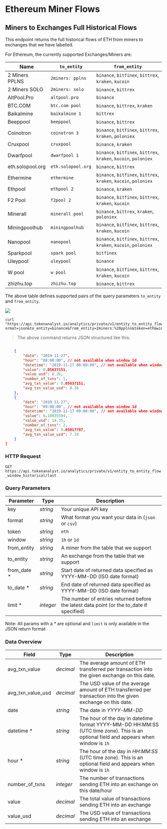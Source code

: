 # Ethereum Miner Flows

## Miners to Exchanges Full Historical Flows

This endpoint returns the full historical flows of ETH from miners _to_ exchanges that we have labelled.

For Ethereum, the currently supported Exchanges/Miners are:

| Name             | `to_entity`        | `from_entity`                                                    |
| ---------------- | ------------------ | ---------------------------------------------------------------- |
| 2 Miners PPLNS   | `2miners: pplns`   | `binance`, `bitfinex`, `bittrex`, `kraken`, `kucoin`             |
| 2 Miners SOLO    | `2miners: solo`    | `binance`, `bittrex`                                             |
| AltPool.Pro      | `altpool.pro`      | `binance`                                                        |
| BTC.COM          | `btc.com pool`     | `binance`, `bittrex`, `kraken`                                   |
| Baikalmine       | `baikalmine 1`     | `bittrex`                                                        |
| Beeppool         | `beeppool`         | `binance`, `bittrex`                                             |
| Coinotron        | `coinotron 3`      | `binance`, `bitfinex`, `bittrex`, `kraken`, `poloniex`           |
| Cruxpool         | `cruxpool`         | `binance`, `kraken`                                              |
| Dwarfpool        | `dwarfpool 1`      | `binance`, `bitfinex`, `bittrex`, `kraken`, `kucoin`, `poloniex` |
| eth.solopool.org | `eth.solopool.org` | `binance`, `bittrex`                                             |
| Ethermine        | `ethermine`        | `binance`, `bitfinex`, `bittrex`, `kraken`, `kucoin`, `poloniex` |
| Ethpool          | `ethpool 2`        | `binance`, `kraken`                                              |
| F2 Pool          | `f2pool 2`         | `binance`, `bitfinex`, `bittrex`, `kraken`, `kucoin`             |
| Minerall         | `minerall pool`    | `binance`, `bittrex`, `kraken`, `poloniex`                       |
| Miningpoolhub    | `miningpoolhub`    | `binance`, `bitfinex`, `bittrex`, `kraken`, `kucoin`             |
| Nanopool         | `nanopool`         | `binance`, `bitfinex`, `bittrex`, `kraken`, `kucoin`, `poloniex` |
| Sparkpool        | `spark pool`       | `bitfinex`                                                       |
| Uleypool         | `uleypool`         | `binance`                                                        |
| W pool           | `w pool`           | `binance`, `bitfinex`, `bittrex`, `kraken`, `kucoin`             |
| zhizhu.top       | `zhizhu.top`       | `binance`, `bittrex`                                             |

The above table defines supported pairs of the query parameters `to_entity` and `from_entity`.

<img src="https://img.shields.io/badge/Tier-Professional-black.svg"/>

```shell
curl "https://api.tokenanalyst.io/analytics/private/v1/entity_to_entity_flow_window_historical/last?ormat=json&to_entity=binance&from_entity=2miners:%20pplns&token=eth&window=1h&limit=2&key=APIKEY"
```

> The above command returns JSON structured like this:

```json

    {
        "date": "2019-11-27",
        "hour": "08:00:00", // not available when window 1d
        "datetime": "2019-11-17 08:00:00", // not available when window 1d
        "value": 0.05637151,
        "value_usd": 8.26,
        "number_of_txns": 1,
        "avg_txn_value": 0.05637151,
        "avg_txn_value_usd": 8.26
    },
    {
        "date": "2019-11-27",
        "hour": "09:00:00", // not available when window 1d
        "datetime": "2019-11-17 09:00:00", // not available when window 1d
        "value": 0.10035594,
        "value_usd": 14.35,
        "number_of_txns": 2,
        "avg_txn_value": 0.05017797,
        "avg_txn_value_usd": 7.18
    }
]
```

### HTTP Request

`GET https://api.tokenanalyst.io/analytics/private/v1/entity_to_entity_flow_window_historical/last`

### Query Parameters

| Parameter    | Type      | Description                                                                               |
| ------------ | --------- | ----------------------------------------------------------------------------------------- |
| key          | _string_  | Your unique API key                                                                       |
| format       | _string_  | What format you want your data in (`json` or `csv`)                                       |
| token        | _string_  | `eth`                                                                                     |  |
| window       | _string_  | `1h` or `1d`                                                                              |
| from_entity  | _string_  | A miner from the table that we support                                                    |
| to_entity    | _string_  | An exchange from the table that we support                                                |
| from_date \* | _string_  | Start date of returned data specified as YYYY-MM-DD (ISO date format)                     |
| to_date \*   | _string_  | End date of returned data specified as YYYY-MM-DD (ISO date format)                       |
| limit \*     | _integer_ | The number of entries returned before the latest data point (or the to_date if specified) |

Note: All params with a \* are optional and `limit` is only available in the JSON return format

### Data Overview

| Field             | Type      | Description                                                                                                                           |
| ----------------- | --------- | ------------------------------------------------------------------------------------------------------------------------------------- |
| avg_txn_value     | _decimal_ | The average amount of ETH transferred per transaction into the given exchange on this date.                                           |
| avg_txn_value_usd | _decimal_ | The USD value of the average amount of ETH transferred per transaction into the given exchange on this date.                          |
| date              | _string_  | The date in _YYYY-MM-DD_                                                                                                              |
| datetime \*       | _string_  | The hour of the day in datetime format YYYY-MM-DD HH:MM:SS (UTC time zone). This is an optional field and appears when window is `1h` |
| hour \*           | _string_  | The hour of the day in _HH:MM:SS_ (UTC time zone). This is an optional field and appears when window is `1h`                          |
| number_of_txns    | _integer_ | The number of transactions sending ETH into an exchange on this date/hour                                                             |
| value             | _decimal_ | The total value of transactions sending ETH into an exchange                                                                          |
| value_usd         | _decimal_ | The USD value of transactions sending ETH into an exchange                                                                            |
